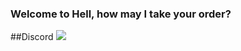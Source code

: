 ### Welcome to Hell, how may I take your order?

##Discord
![](https://discord.c99.nl/widget/theme-4/342164154645348363.png)
